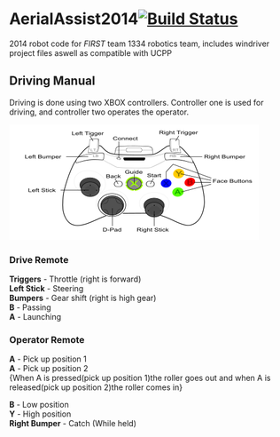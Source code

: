 AerialAssist2014[![Build Status](https://travis-ci.org/frc1334/AerialAssist2014.png?branch=master)](https://travis-ci.org/frc1334/AerialAssist2014)
================

2014 robot code for _FIRST_  team 1334 robotics team, includes windriver project files aswell as compatible with UCPP

Driving Manual
---------------

Driving is done using two XBOX controllers.  Controller one is used for driving, and controller two operates the operator.

![xbox controller][xbox]

### Drive Remote #####

**Triggers** - Throttle (right is forward)    
**Left Stick** - Steering   
**Bumpers** - Gear shift (right is high gear)   
**B** - Passing   
**A** - Launching 

### Operator Remote #####

**A** - Pick up position 1  
**A** - Pick up position 2  
{When A is pressed(pick up position 1)the roller goes out and when A is released(pick up position 2)the roller comes in}

**B** - Low position   
**Y** - High position   
**Right Bumper** - Catch (While held)   


[xbox]: xbox-controller.png  "XBOX Controller"
